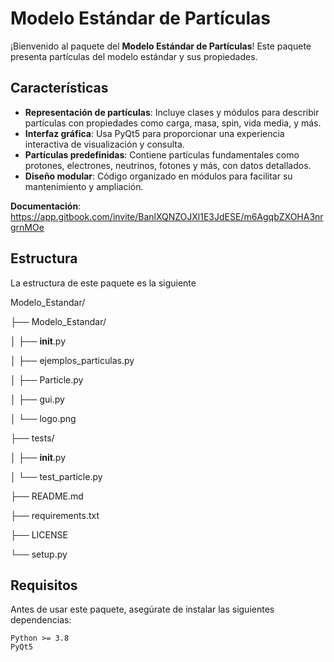 # **Modelo Estándar de Partículas**

¡Bienvenido al paquete del **Modelo Estándar de Partículas**! Este paquete presenta partículas del modelo estándar y sus propiedades. 
## **Características**
- **Representación de partículas**: Incluye clases y módulos para describir partículas con propiedades como carga, masa, spin, vida media, y más.
- **Interfaz gráfica**: Usa PyQt5 para proporcionar una experiencia interactiva de visualización y consulta.
- **Partículas predefinidas**: Contiene partículas fundamentales como protones, electrones, neutrinos, fotones y más, con datos detallados.
- **Diseño modular**: Código organizado en módulos para facilitar su mantenimiento y ampliación.
  
**Documentación**: https://app.gitbook.com/invite/BanlXQNZOJXl1E3JdESE/m6AgqbZXOHA3nrgrnMOe

## **Estructura** 
La estructura de este paquete es la siguiente

Modelo_Estandar/

├── Modelo_Estandar/   

│   ├── __init__.py

│   ├── ejemplos_particulas.py

│   ├── Particle.py

│   ├── gui.py

│   └── logo.png

├── tests/

│   ├── __init__.py

│   └── test_particle.py

├── README.md

├── requirements.txt

├── LICENSE

└── setup.py

## **Requisitos**
Antes de usar este paquete, asegúrate de instalar las siguientes dependencias:

```plaintext
Python >= 3.8
PyQt5
